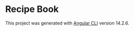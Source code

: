 # Recipe Book

This project was generated with [Angular CLI](https://github.com/angular/angular-cli) version 14.2.6.

